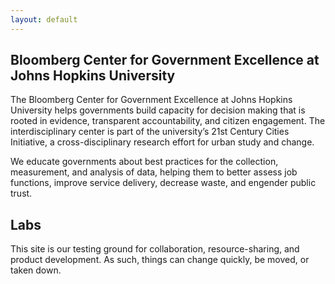 ```yaml
---
layout: default
---
```


## Bloomberg Center for Government Excellence at Johns Hopkins University

The Bloomberg Center for Government Excellence at Johns Hopkins University helps governments build capacity for decision making that is rooted in evidence, transparent accountability, and citizen engagement. The interdisciplinary center is part of the university’s 21st Century Cities Initiative, a cross-disciplinary research effort for urban study and change.

We educate governments about best practices for the collection, measurement, and analysis of data, helping them to better assess job functions, improve service delivery, decrease waste, and engender public trust.

## Labs

This site is our testing ground for collaboration, resource-sharing, and product development. As such, things can change quickly, be moved, or taken down.